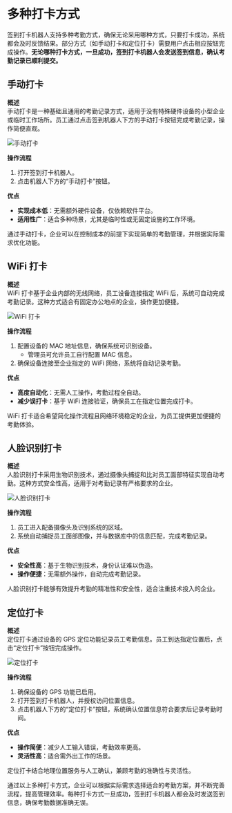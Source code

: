 # 多种打卡方式

签到打卡机器人支持多种考勤方式，确保无论采用哪种方式，只要打卡成功，系统都会及时反馈结果。部分方式（如手动打卡和定位打卡）需要用户点击相应按钮完成操作。**无论哪种打卡方式，一旦成功，签到打卡机器人会发送签到信息，确认考勤记录已顺利提交。**

## 手动打卡

**概述**  
手动打卡是一种基础且通用的考勤记录方式，适用于没有特殊硬件设备的小型企业或临时工作场所。员工通过点击签到机器人下方的手动打卡按钮完成考勤记录，操作简便直观。

![手动打卡](/images/cin_way_1.png)

**操作流程**  
1. 打开签到打卡机器人。  
2. 点击机器人下方的“手动打卡”按钮。

**优点**  
- **实现成本低**：无需额外硬件设备，仅依赖软件平台。  
- **适用性广**：适合多种场景，尤其是临时性或无固定设施的工作环境。

通过手动打卡，企业可以在控制成本的前提下实现简单的考勤管理，并根据实际需求优化功能。

## WiFi 打卡

**概述**  
WiFi 打卡基于企业内部的无线网络，员工设备连接指定 WiFi 后，系统可自动完成考勤记录。这种方式适合有固定办公地点的企业，操作更加便捷。

![WiFi 打卡](/images/cin_way_2.png)

**操作流程**  
1. 配置设备的 MAC 地址信息，确保系统可识别设备。  
   - 管理员可允许员工自行配置 MAC 信息。  
2. 确保设备连接至企业指定的 WiFi 网络，系统将自动记录考勤。

**优点**  
- **高度自动化**：无需人工操作，考勤过程全自动。  
- **减少误打卡**：基于 WiFi 连接验证，确保员工在指定位置完成打卡。

WiFi 打卡适合希望简化操作流程且网络环境稳定的企业，为员工提供更加便捷的考勤体验。

## 人脸识别打卡

**概述**  
人脸识别打卡采用生物识别技术，通过摄像头捕捉和比对员工面部特征实现自动考勤。这种方式安全性高，适用于对考勤记录有严格要求的企业。

![人脸识别打卡](/images/cin_way_3.png)

**操作流程**  
1. 员工进入配备摄像头及识别系统的区域。  
2. 系统自动捕捉员工面部图像，并与数据库中的信息匹配，完成考勤记录。

**优点**  
- **安全性高**：基于生物识别技术，身份认证难以伪造。  
- **操作便捷**：无需额外操作，自动完成考勤记录。

人脸识别打卡能够有效提升考勤的精准性和安全性，适合注重技术投入的企业。

## 定位打卡

**概述**  
定位打卡通过设备的 GPS 定位功能记录员工考勤信息。员工到达指定位置后，点击“定位打卡”按钮完成操作。

![定位打卡](/images/cin_way_4.png)

**操作流程**  
1. 确保设备的 GPS 功能已启用。  
2. 打开签到打卡机器人，并授权访问位置信息。  
3. 点击机器人下方的“定位打卡”按钮，系统确认位置信息符合要求后记录考勤时间。

**优点**  
- **操作简便**：减少人工输入错误，考勤效率更高。  
- **灵活性高**：适合需外出工作的场景。

定位打卡结合地理位置服务与人工确认，兼顾考勤的准确性与灵活性。

通过以上多种打卡方式，企业可以根据实际需求选择适合的考勤方案，并不断完善流程，提高管理效率。每种打卡方式一旦成功，签到打卡机器人都会及时发送签到信息，确保考勤数据准确无误。